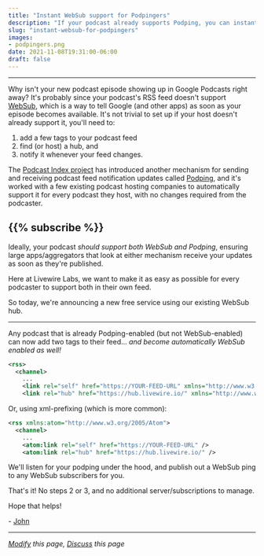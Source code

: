 ```yaml
---
title: "Instant WebSub support for Podpingers"
description: "If your podcast already supports Podping, you can instantly support WebSub as well with only two tags"
slug: "instant-websub-for-podpingers"
images:
- podpingers.png
date: 2021-11-08T19:31:00-06:00
draft: false
---
```


---

Why isn't your new podcast episode showing up in Google Podcasts right away?  It's probably since your podcast's RSS feed doesn't support [WebSub](https://podnews.net/article/pubsubhubbub-for-podcasters), which is
a way to tell Google (and other apps) as soon as your episode becomes available.  It's not trivial to set up if your host doesn't already support it, you'll need to:
 1. add a few tags to your podcast feed
 2. find (or host) a hub, and 
 3. notify it whenever your feed changes.

The [Podcast Index project](https://podcastindex.org/) has introduced another mechanism for sending and receiving podcast feed notification updates called [Podping](https://podping.cloud/), and it's worked 
with a few existing podcast hosting companies to automatically support it for every podcast they host, with no changes required from the podcaster.

{{% subscribe %}}
---

Ideally, your podcast _should support both WebSub and Podping_, ensuring large apps/aggregators that look at either mechanism receive your updates as soon as they're published.

Here at Livewire Labs, we want to make it as easy as possible for every podcaster to support both in their own feed.

So today, we're announcing a new free service using our existing WebSub hub.

---

Any podcast that is already Podping-enabled (but not WebSub-enabled) can now add two tags to their feed... _and become automatically WebSub enabled as well!_
```xml
<rss>
  <channel>
    ...
    <link rel="self" href="https://YOUR-FEED-URL" xmlns="http://www.w3.org/2005/Atom" />
    <link rel="hub" href="https://hub.livewire.io/" xmlns="http://www.w3.org/2005/Atom" />
```
Or, using xml-prefixing (which is more common):
```xml
<rss xmlns:atom="http://www.w3.org/2005/Atom">
  <channel>
    ...
    <atom:link rel="self" href="https://YOUR-FEED-URL" />
    <atom:link rel="hub" href="https://hub.livewire.io/" />
```

We'll listen for your podping under the hood, and publish out a WebSub ping to any WebSub subscribers for you.

That's it! No steps 2 or 3, and no additional server/subscriptions to manage.

Hope that helps!

 \- [John](https://twitter.com/johnspurlock)

---

*[Modify](https://github.com/skymethod/livewire-web/blob/master/content/posts/instant-websub-for-podpingers.md) this page, [Discuss](https://github.com/skymethod/livewire-web/discussions) this page*

